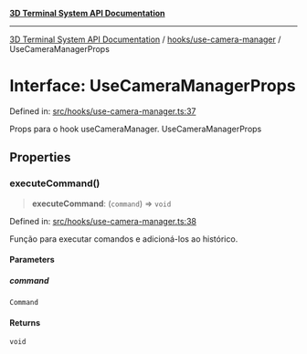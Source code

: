 [**3D Terminal System API Documentation**](../../../README.md)

***

[3D Terminal System API Documentation](../../../README.md) / [hooks/use-camera-manager](../README.md) / UseCameraManagerProps

# Interface: UseCameraManagerProps

Defined in: [src/hooks/use-camera-manager.ts:37](https://github.com/Dicommunitas/ThreeJS_Terminal_3D2/blob/97ab9f0ae2e42171aa40996aacad796786af9976/src/hooks/use-camera-manager.ts#L37)

Props para o hook useCameraManager.
 UseCameraManagerProps

## Properties

### executeCommand()

> **executeCommand**: (`command`) => `void`

Defined in: [src/hooks/use-camera-manager.ts:38](https://github.com/Dicommunitas/ThreeJS_Terminal_3D2/blob/97ab9f0ae2e42171aa40996aacad796786af9976/src/hooks/use-camera-manager.ts#L38)

Função para executar comandos e adicioná-los ao histórico.

#### Parameters

##### command

`Command`

#### Returns

`void`
